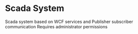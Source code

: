 # Scada System
 Scada system based on WCF services and Publisher subscriber communication
 Requires administrator permissions
